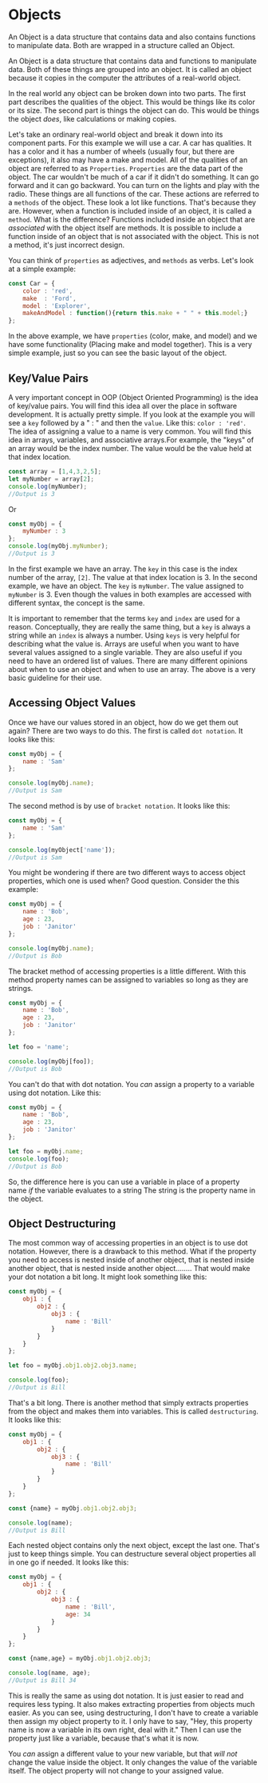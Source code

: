 # Objects

An Object is a data structure that contains data and also contains functions to manipulate data. Both are wrapped in a
structure called an Object.

An Object is a data structure that contains data and functions to manipulate data. Both of these things are grouped
into an object. It is called an object because
it copies in the computer the attributes
of a real-world object.

In the real world any object can be broken down into two parts. The first part describes the qualities of the object.
This would be things like its color or its size. The second part is things the object can do. This would be things the object
*does*, like calculations or making copies.

Let's take an ordinary real-world object and break it down into its component parts. For this example we will use a car.
A car has qualities.
It has a color and it has a number of wheels (usually four, but there are exceptions), it also may have a make and model.
All of the qualities of an object are referred to as `Properties`. `Properties` are the data part of the object.
The car wouldn't be much of a car if it didn't do something. It can go forward and it can go backward. You can turn on the
lights and play with the radio. These things are all functions of the car. These actions are referred to a `methods` of the
object. These look a lot like functions. That's because they are. However, when a function is included inside of an object,
it is called a `method`. What is the difference?
Functions included inside an object that are *associated*
with the  object
itself are methods. It is possible to include a
function inside of an object that is not associated
with the object. This is
not a method, it's just incorrect design.

You can think of `properties` as adjectives, and `methods` as verbs.
Let's look at a simple example:

```javascript
const Car = {
    color : 'red',
    make  : 'Ford',
    model : 'Explorer',
    makeAndModel : function(){return this.make + " " + this.model;}
};
```

In the above example, we have `properties` (color, make, and model) and we have some functionality (Placing make and model
together). This is a very simple example, just so you can see the basic layout of the object.

## Key/Value Pairs

A very important concept in OOP (Object Oriented Programming) is the idea of key/value pairs. You will find this idea all
over the place in software development. It is actually pretty simple. If you look at the example you will see a `key`
followed by a " : " and then the `value`. Like this: `color : 'red'`. The idea of assigning a value to a name is very common.
You will find this idea in arrays, variables, and associative arrays.For example, the "keys" of an array would be the index
number. The value would be the value held at that
index location.

```javascript
const array = [1,4,3,2,5];
let myNumber = array[2];
console.log(myNumber);
//Output is 3
```

Or

```javascript
const myObj = {
    myNumber : 3
};
console.log(myObj.myNumber);
//Output is 3
```

In the first example we have an array. The `key` in this case is the index number of the array, `[2]`.
The value at that index location is 3. In the second example, we have an object. The `key` is `myNumber`. The value assigned
to `myNumber` is 3. Even though the values in both examples are accessed with different syntax, the concept is the same.

It is important to remember that the terms `key` and `index` are used for a reason. Conceptually, they are really the same
thing, but a `key` is always a string while an `index` is
always a number. Using `keys` is very helpful for describing what the value is. Arrays are useful when you want to have
several values assigned to a single variable.
They are also useful if you need to have an
ordered list of values. There are many different opinions about when to use an object and when to use an array.
The above is a very basic guideline for their use.

## Accessing Object Values

Once we have our values stored in an object, how do we get them out again? There are two ways to do this. The first is
called `dot notation`. It looks like this:

```javascript
const myObj = {
    name : 'Sam'
};

console.log(myObj.name);
//Output is Sam
```

The second method is by use of `bracket notation`. It looks like this:

```javascript
const myObj = {
    name : 'Sam'
};

console.log(myObject['name']);
//Output is Sam
```

You might be wondering if there are two different ways to access object properties, which one is used when? Good question.
Consider the this example:

```javascript
const myObj = {
    name : 'Bob',
    age : 23,
    job : 'Janitor'
};

console.log(myObj.name);
//Output is Bob
```

The bracket method of accessing properties is a little different. With this method property names can
be assigned to variables so long as they are strings.

```javascript
const myObj = {
    name : 'Bob',
    age : 23,
    job : 'Janitor'
};

let foo = 'name';

console.log(myObj[foo]);
//Output is Bob
```

You can't do that with dot notation. You *can* assign a property to a variable using dot notation. Like this:

```javascript
const myObj = {
    name : 'Bob',
    age : 23,
    job : 'Janitor'
};

let foo = myObj.name;
console.log(foo);
//Output is Bob
```

So, the difference here is you can use a variable in place of a property name *if* the variable evaluates to a string
The string is the property name in the object.

## Object Destructuring

The most common way of accessing properties in an object is to use dot notation. However, there is a drawback to this method.
What if the property you need to access is nested inside of another object, that is nested inside another object,
that is nested inside another object........ That would make your dot notation a bit long. It might look something like this:

```javascript
const myObj = {
    obj1 : {
        obj2 : {
            obj3 : {
                name : 'Bill'
            }
        }
    }
};

let foo = myObj.obj1.obj2.obj3.name;

console.log(foo);
//Output is Bill
```

That's a bit long. There is another method that simply extracts properties from the object and makes them into variables.
This is called `destructuring`. It looks like this:

```javascript
const myObj = {
    obj1 : {
        obj2 : {
            obj3 : {
                name : 'Bill'
            }
        }
    }
};

const {name} = myObj.obj1.obj2.obj3;

console.log(name);
//Output is Bill
```

Each nested object contains only the next object, except the last one. That's just to keep things simple.
You can destructure several object properties all in one go if needed. It looks like this:

```javascript
const myObj = {
    obj1 : {
        obj2 : {
            obj3 : {
                name : 'Bill',
                age: 34
            }
        }
    }
};

const {name,age} = myObj.obj1.obj2.obj3;

console.log(name, age);
//Output is Bill 34
```

This is really the same as using dot notation. It is just easier to read and requires less typing. It also
makes extracting properties from objects much easier. As you can see, using destructuring, I don't have to create a
variable then assign my object property to it. I only have to say, "Hey, this property name is now a variable in its
own right, deal with it." Then I can use the property just like a variable, because that's what it is now.

You *can* assign a different value to your new variable, but that *will not* change the value inside the object.
It only changes the value of the variable itself. The object property will not change to your assigned value.
